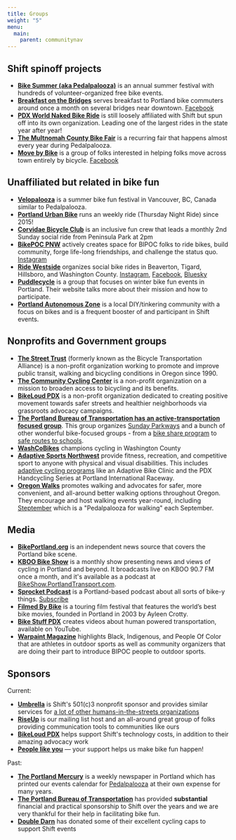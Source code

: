 ```yaml
---
title: Groups
weight: "5"
menu:
  main:
    parent: communitynav
---
```

## Shift spinoff projects

* **[Bike Summer (aka Pedalpalooza)](/pages/bike-summer/)** is an annual summer festival with hundreds of volunteer-organized free bike events.
* **[Breakfast on the Bridges](/pages/bonb/)** serves breakfast to Portland bike commuters around once a month on several bridges near downtown. [Facebook](https://www.facebook.com/bonbpdx/)
* **[PDX World Naked Bike Ride](/pages/wnbr/)** is still loosely affiliated with Shift but spun off into its own organization. Leading one of the largest rides in the state year after year!
* **[The Multnomah County Bike Fair](/pages/mcbf/)** is a recurring fair that happens almost every year during Pedalpalooza.
* **[Move by Bike](/pages/mbb/)** is a group of folks interested in helping folks move across town entirely by bicycle. [Facebook](https://www.facebook.com/groups/movebybike/)

## Unaffiliated but related in bike fun

* **[Velopalooza](https://velopalooza.ca/about-velopalooza/)** is a summer bike fun festival in Vancouver, BC, Canada similar to Pedalpalooza.
* **[Portland Urban Bike](https://www.facebook.com/PortlandUrbanBike/)** runs an weekly ride (Thursday Night Ride) since 2015!
* **[Corvidae Bicycle Club](https://www.facebook.com/corvidaeBC/)** is an inclusive fun crew that leads a monthly 2nd Sunday social ride from Peninsula Park at 2pm
* **[BikePOC PNW](https://msha.ke/bikepocpnw/)** actively creates space for BIPOC folks to ride bikes, build community, forge life-long friendships, and challenge the status quo. [Instagram](https://www.instagram.com/bikepocpnw/)
* **[Ride Westside](http://ridewestside.org/)** organizes social bike rides in Beaverton, Tigard, Hillsboro, and Washington County. [Instagram](https://instagram.com/ride_westside), [Facebook](https://www.facebook.com/profile.php?id=100094262499529), [Bluesky](https://bsky.app/profile/ridewestside.bsky.social)
* **[Puddlecycle](https://puddlecycle.com/)** is a group that focuses on winter bike fun events in Portland.  Their website talks more about their mission and how to participate.
* **[Portland Autonomous Zone](https://pazpdx.wordpress.com/about/)** is a local DIY/tinkering community with a focus on bikes and is a frequent booster of and participant in Shift events.

## Nonprofits and Government groups

* **[The Street Trust](https://www.thestreettrust.org)** (formerly known as the Bicycle Transportation Alliance) is a non-profit organization working to promote and improve public transit, walking and bicycling conditions in Oregon since 1990.
* **[The Community Cycling Center](http://www.communitycyclingcenter.org/about/)** is a non-profit organization on a mission to broaden access to bicycling and its benefits.
* **[BikeLoud PDX](https://bikeloudpdx.org/)** is a non-profit organization dedicated to creating positive movement towards safer streets and healthier neighborhoods via grassroots advocacy campaigns.
* **[The Portland Bureau of Transportation has an active-transportation focused group](https://www.portlandoregon.gov/transportation/59969)**.  This group organizes [Sunday Parkways](https://www.portlandoregon.gov/transportation/46103) and a bunch of other wonderful bike-focused groups - from a [bike share program](https://www.portland.gov/transportation/bike-share) to [safe routes to schools](https://www.portland.gov/transportation/safe-routes-school).
* **[WashCoBikes](https://washcobikes.org/)** champions cycling in Washington County
* **[Adaptive Sports Northwest](https://adaptivesportsnw.org)** provide fitness, recreation, and competitive sport to anyone with physical and visual disabilities. This includes [adaptive cycling programs](https://adaptivesportsnw.org/sports/cycling/) like an Adaptive Bike Clinic and the PDX Handcycling Series at Portland International Raceway.
* **[Oregon Walks](https://oregonwalks.org/)** promotes walking and advocates for safer, more convenient, and all-around better walking options throughout Oregon. They encourage and host walking events year-round, including [Steptember](https://oregonwalks.org/steptember/) which is a "Pedalpalooza for walking" each September.

## Media

* **[BikePortland.org](https://bikeportland.org/)** is an independent news source that covers the Portland bike scene.
* **[KBOO Bike Show](https://kboo.fm/program/bike-show)** is a monthly show presenting news and views of cycling in Portland and beyond. It broadcasts live on KBOO 90.7 FM once a month, and it's available as a podcast at [BikeShow.PortlandTransport.com](http://bikeshow.portlandtransport.com/).
* **[Sprocket Podcast](http://thesprocketpodcast.com/)** is a Portland-based podcast about all sorts of bike-y things. [Subscribe](https://sprocketpodcast.blubrry.com/subscribe-to-podcast/)
* **[Filmed By Bike](https://filmedbybike.org/)** is a touring film festival that features the world’s best bike movies, founded in Portland in 2003 by Ayleen Crotty.
* **[Bike Stuff PDX](https://www.youtube.com/c/BikeStuffPDX)** creates videos about human powered transportation, available on YouTube.
* **[Warpaint Magazine](https://www.warpaintmag.co/)** highlights Black, Indigenous, and People Of Color that are athletes in outdoor sports as well as community organizers that are doing their part to introduce BIPOC people to outdoor sports.

## Sponsors

Current:

* **[Umbrella](https://www.umbrellapdx.org)** is Shift's 501\(c)3 nonprofit sponsor and provides similar services for [a lot of other humans-in-the-streets organizations](https://www.umbrellapdx.org/projects)
* **[RiseUp](https://riseup.net/)** is our mailing list host and an all-around great group of folks providing communication tools to communities like ours
* **[BikeLoud PDX](https://bikeloudpdx.org/)** helps support Shift's technology costs, in addition to their amazing advocacy work
* **[People like you](/pages/donate/)** — your support helps us make bike fun happen!

Past:

* **[The Portland Mercury](https://www.portlandmercury.com/)** is a weekly newspaper in Portland which has printed our events calendar for [Pedalpalooza](/pages/pedalpalooza) at their own expense for many years.
* **[The Portland Bureau of Transportation](https://www.portlandoregon.gov/transportation/59969)** has provided **substantial** financial and practical sponsorship to Shift over the years and we are very thankful for their help in facilitating bike fun.
* **[Double Darn](https://www.doubledarn.com/)** has donated some of their excellent cycling caps to support Shift events
